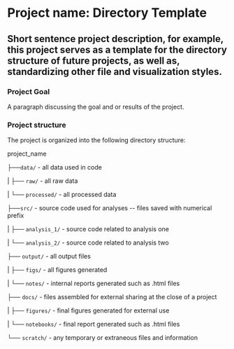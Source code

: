 # Project name: Directory Template

## Short sentence project description, for example, this project serves as a template for the directory structure of future projects, as well as, standardizing other file and visualization styles.

### Project Goal

A paragraph discussing the goal and or results of the project.

### Project structure

The project is organized into the following directory structure:

project_name

  ├──`data/` - all data used in code
  
  | ├── `raw/` - all raw data
  
  | └── `processed/` - all processed data
  
  ├──`src/` - source code used for analyses -- files saved with numerical prefix
  
  | ├── `analysis_1/` - source code related to analysis one
  
  | └── `analysis_2/` - source code related to analysis two
  
  ├── `output/` - all output files 
  
  | ├── `figs/` - all figures generated
  
  | └── `notes/` - internal reports generated such as .html files
  
  ├── `docs/` - files assembled for external sharing at the close of a project
  
  | ├── `figures/` - final figures generated for external use
  
  | └── `notebooks/` - final report generated such as .html files
  
  └── `scratch/` - any temporary or extraneous files and information
  
    
